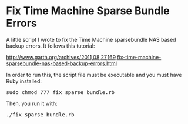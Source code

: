 Fix Time Machine Sparse Bundle Errors
===================================

A little script I wrote to fix the Time Machine sparsebundle NAS based backup 
errors. It follows this tutorial:

http://www.garth.org/archives/2011,08,27,169,fix-time-machine-sparsebundle-nas-based-backup-errors.html

In order to run this, the script file must be executable and you must have Ruby installed:

<pre>
sudo chmod 777 fix_sparse_bundle.rb
</pre>

Then, you run it with:

<pre>
./fix_sparse_bundle.rb
</pre>
